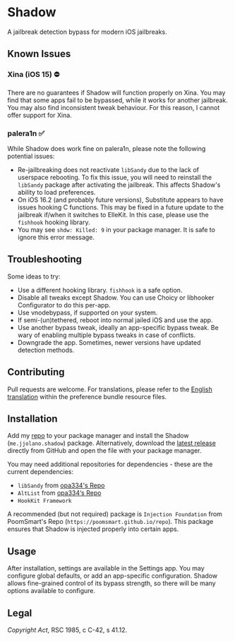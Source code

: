 # Shadow

A jailbreak detection bypass for modern iOS jailbreaks.

## Known Issues

### Xina (iOS 15) :no_entry:

There are no guarantees if Shadow will function properly on Xina. You may find that some apps fail to be bypassed, while it works for another jailbreak. You may also find inconsistent tweak behaviour. For this reason, I cannot offer support for Xina.

### palera1n :white_check_mark:

While Shadow does work fine on palera1n, please note the following potential issues:

* Re-jailbreaking does not reactivate `libSandy` due to the lack of userspace rebooting. To fix this issue, you will need to reinstall the `libSandy` package after activating the jailbreak. This affects Shadow's ability to load preferences.
* On iOS 16.2 (and probably future versions), Substitute appears to have issues hooking C functions. This may be fixed in a future update to the jailbreak if/when it switches to ElleKit. In this case, please use the `fishhook` hooking library.
* You may see `shdw: Killed: 9` in your package manager. It is safe to ignore this error message.

## Troubleshooting

Some ideas to try:

* Use a different hooking library. `fishhook` is a safe option.
* Disable all tweaks except Shadow. You can use Choicy or libhooker Configurator to do this per-app.
* Use vnodebypass, if supported on your system.
* If semi-(un)tethered, reboot into normal jailed iOS and use the app.
* Use another bypass tweak, ideally an app-specific bypass tweak. Be wary of enabling multiple bypass tweaks in case of conflicts.
* Downgrade the app. Sometimes, newer versions have updated detection methods.

## Contributing

Pull requests are welcome. For translations, please refer to the [English translation](ShadowSettings.bundle/Resources/en.lproj/) within the preference bundle resource files.

## Installation

Add my [repo](https://ios.jjolano.me) to your package manager and install the Shadow (`me.jjolano.shadow`) package. Alternatively, download the [latest release](https://github.com/jjolano/shadow/releases/latest) directly from GitHub and open the file with your package manager.

You may need additional repositories for dependencies - these are the current dependencies:

* `libSandy` from [opa334's Repo](https://opa334.github.io)
* `AltList` from [opa334‘s Repo](https://opa334.github.io)
* `HookKit Framework`

A recommended (but not required) package is `Injection Foundation` from PoomSmart's Repo (`https://poomsmart.github.io/repo`). This package ensures that Shadow is injected properly into certain apps.

## Usage

After installation, settings are available in the Settings app. You may configure global defaults, or add an app-specific configuration. Shadow allows fine-grained control of its bypass strength, so there will be many options available to configure.

## Legal

*Copyright Act*, RSC 1985, c C-42, s 41.12.

